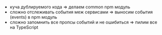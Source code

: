 - куча дублируемого кода => делаем common npm модуль
- сложно отслеживать события меж сервисами => выносим события (events) в npm модуль
- сложно запомнить все пропсы событий и не ошибиться => пилим все на TypeScript 
